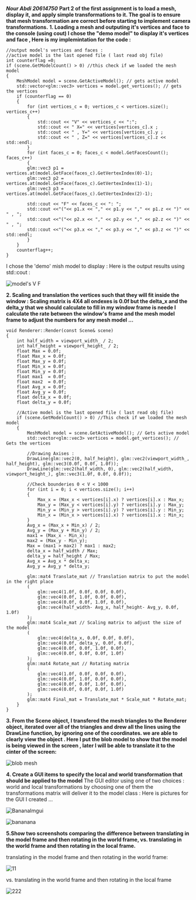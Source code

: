 ***Nour Abdi 20614750***
**Part 2 of the first assignment is to load a mesh, display it, and apply simple transformations
to it. The goal is to ensure that mesh transformation are correct before starting to implement
camera transformations.**
**1. Loading a mesh and outputing it's vertices and face to the console (using cout)
I chose the "demo model" to display it's vertices and face , Here is my implemintation for the code :**
```
//output model's vertices and faces :
//active model is the last opened file ( last read obj file)
int counterflag =0;
if (scene.GetModelCount() > 0) //this check if we loaded the mesh model
{
	MeshModel model = scene.GetActiveModel(); // gets active model 
	std::vector<glm::vec3> vertices = model.get_vertices(); // gets the vertices
	if (counterflag == 0)
	{
		for (int vertices_c = 0; vertices_c < vertices.size(); vertices_c++)
		{
			std::cout << "V" << vertices_c << ":";
			std::cout << " X=" << vertices[vertices_c].x ;
			std::cout << " , Y=" << vertices[vertices_c].y ;
			std::cout << " , Z=" << vertices[vertices_c].z << std::endl;
		}
		for (int faces_c = 0; faces_c < model.GetFacesCount(); faces_c++)
		{
		glm::vec3 p1 = vertices.at(model.GetFace(faces_c).GetVertexIndex(0)-1);
		glm::vec3 p2 = vertices.at(model.GetFace(faces_c).GetVertexIndex(1)-1);
		glm::vec3 p3 = vertices.at(model.GetFace(faces_c).GetVertexIndex(2)-1);

		std::cout << "F" << faces_c << ": ";
		std::cout <<"("<< p1.x << "," << p1.y << "," << p1.z << ")" << " , ";
		std::cout <<"("<< p2.x << "," << p2.y << "," << p2.z << ")" << " , ";
		std::cout <<"("<< p3.x << "," << p3.y << "," << p3.z << ")" << std::endl;
		}
	}
	counterflag++;
}
```
I chose the 'demo' mish model to display : Here is the output results using std::cout :

![model's V F](https://user-images.githubusercontent.com/34486030/98798182-3e6ad000-2416-11eb-8186-52ebd1dd49c9.png)

**2. Scaling and translation the vertices such that they will fit inside the window :
Scaling matrix is 4X4 all ondexes is 0.0f but the delta_x and the delta_y that we should calculate to fill in my window frame is neede
I calculate the rate between the window's frame and the mesh model frame to adjust the numbers for any mesh model ...**
```
void Renderer::Render(const Scene& scene)
{
	int half_width = viewport_width_ / 2;
	int half_height = viewport_height_ / 2;
	float Max = 0.0f;
	float Max_x = 0.0f;
	float Max_y = 0.0f;
	float Min_x = 0.0f;
	float Min_y = 0.0f;
	float max1	= 0.0f;
	float max2	= 0.0f;
	float Avg_x	= 0.0f;
	float Avg_y	= 0.0f;
	float delta_x = 0.0f;
	float delta_y = 0.0f;

	//Active model is the last opened file ( last read obj file)
	if (scene.GetModelCount() > 0) //This check if we loaded the mesh model
	{
		MeshModel model = scene.GetActiveModel(); // Gets active model 
		std::vector<glm::vec3> vertices = model.get_vertices(); // Gets the vertices

		//Drawing Axises :
		DrawLine(glm::vec2(0, half_height), glm::vec2(viewport_width_, half_height), glm::vec3(0.0f, 0.0f, 1.0f));
		DrawLine(glm::vec2(half_width, 0), glm::vec2(half_width, viewport_height_), glm::vec3(1.0f, 0.0f, 0.0f));

		//Check bounderies 0 < V < 1000
		for (int i = 0; i < vertices.size(); i++)
		{
			Max_x = (Max_x < vertices[i].x) ? vertices[i].x : Max_x;
			Max_y = (Max_y < vertices[i].y) ? vertices[i].y : Max_y;
			Min_y = (Min_y > vertices[i].y) ? vertices[i].y : Min_y;
			Min_x = (Min_x > vertices[i].x) ? vertices[i].x : Min_x;
		}
		Avg_x = (Max_x + Min_x) / 2;
		Avg_y = (Max_y + Min_y) / 2;
		max1 = (Max_x - Min_x);
		max2 = (Max_y - Min_y);
		Max = (max1 > max2) ? max1 : max2;
		delta_x = half_width / Max;
		delta_y = half_height / Max;
		Avg_x = Avg_x * delta_x;
		Avg_y = Avg_y * delta_y;

		glm::mat4 Translate_mat // Translation matrix to put the model in the right place
		(
			glm::vec4(1.0f, 0.0f, 0.0f, 0.0f),
			glm::vec4(0.0f, 1.0f, 0.0f, 0.0f),
			glm::vec4(0.0f, 0.0f, 1.0f, 0.0f),
			glm::vec4(half_width- Avg_x, half_height- Avg_y, 0.0f, 1.0f)
		);
		glm::mat4 Scale_mat // Scaling matrix to adjust the size of the model
		(
			glm::vec4(delta_x, 0.0f, 0.0f, 0.0f),
			glm::vec4(0.0f, delta_y, 0.0f, 0.0f),
			glm::vec4(0.0f, 0.0f, 1.0f, 0.0f),
			glm::vec4(0.0f, 0.0f, 0.0f, 1.0f)
		);
		glm::mat4 Rotate_mat // Rotating matrix 
		(
			glm::vec4(1.0f, 0.0f, 0.0f, 0.0f),
			glm::vec4(0.0f, 1.0f, 0.0f, 0.0f),
			glm::vec4(0.0f, 0.0f, 1.0f, 0.0f),
			glm::vec4(0.0f, 0.0f, 0.0f, 1.0f)
		);
		glm::mat4 Final_mat = Translate_mat * Scale_mat * Rotate_mat;
	}
}
```

**3. From the Scene object, I transfered the mesh triangles to the Renderer object, iterated over
all of the triangles and drew all the lines using the DrawLine function, by ignoring one of
the coordinates. we are able to clearly view the object .
Here I put the blob model to show that the model is being viewed in the screen ,
later I will be able to translate it to the cinter of the screen:**

![blob mesh](https://user-images.githubusercontent.com/34486030/98930727-b0f6b100-24e5-11eb-8058-79d404309395.png)

**4. Create a GUI items to specify the local and world transformation that should be applied
to the model**
The GUI editor using one of two choices :
world and local transformations 
by choosing one of them the transformations matrix will deliver it to the model class :
Here is pictures for the GUI I created ...

![BananaImgui](https://user-images.githubusercontent.com/34486030/99217802-94a68d00-27e1-11eb-9617-46d95a06f6a5.png)

![bananana](https://user-images.githubusercontent.com/34486030/99251971-e4ec1200-2816-11eb-99e4-60a0801f472c.png)

**5.Show two screenshots comparing the difference between translating in the model frame and then
rotating in the world frame, vs. translating in the world frame and then rotating in the
local frame.**

translating in the model frame and then rotating in the world frame:

![11](https://user-images.githubusercontent.com/34486030/99251945-d867b980-2816-11eb-87e4-2d72be23c066.png)

vs. translating in the world frame and then rotating in the local frame

![222](https://user-images.githubusercontent.com/34486030/99252029-00571d00-2817-11eb-9be8-b85709e76bb5.png)






